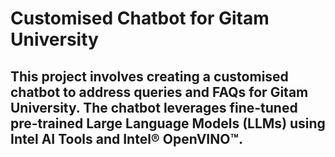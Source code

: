 # **Customised Chatbot for Gitam University**

## This project involves creating a customised chatbot to address queries and FAQs for Gitam University. The chatbot leverages fine-tuned pre-trained Large Language Models (LLMs) using Intel AI Tools and Intel® OpenVINO™.
